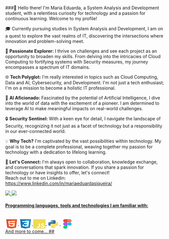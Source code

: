 ###👋 Hello there! I'm Maria Eduarda, a System Analysis and Development student, with a relentless curiosity for technology and a passion for continuous learning. Welcome to my profile! <br>

🎓 Currently pursuing studies in System Analysis and Development, I am on a quest to explore the vast realms of IT, discovering the intersections where innovation and problem-solving meet. <br>

🚀 <b>Passionate Explorer:</b> I thrive on challenges and see each project as an opportunity to broaden my skills. From delving into the intricacies of Cloud Computing to fortifying systems with Security measures, my journey encompasses a spectrum of IT domains. <br>

🌐 <b>Tech Polyglot:</b> I'm really interested in topics such as Cloud Computing, Data and AI, Cybersecurity, and Development. I'm not just a tech enthusiast; I'm on a mission to become a holistic IT professional.<br>

🤖 <b>AI Aficionado:</b> Fascinated by the potential of Artificial Intelligence, I dive into the world of data with the excitement of a pioneer. I am determined to leverage AI to make meaningful impacts on real-world challenges.<br>

🔒 <b>Security Sentinel:</b> With a keen eye for detail, I navigate the landscape of Security, recognizing it not just as a facet of technology but a responsibility in our ever-connected world.<br>

💡 <b>Why Tech?</b> I'm captivated by the vast possibilities within technology. My goal is to be a complete professional, weaving together my passion for technology with a dedication to lifelong learning.<br>

🌟 <b>Let's Connect:</b> I'm always open to collaboration, knowledge exchange, and conversations that spark innovation. If you share a passion for technology or have insights to offer, let's connect!<br>
Reach out to me on Linkedin: https://www.linkedin.com/in/mariaeduardasiqueira/<br>
<div>
  <a href="https://github.com/mariaEduarda-codes">
  <img height="180em" src="https://github-readme-stats.vercel.app/api?username=mariaEduarda-codes&show_icons=true&theme=dracula&include_all_commits=true&count_private=true"/>
  <img height="180em" src="https://github-readme-stats.vercel.app/api/top-langs/?username=mariaEduarda-codes&layout=compact&langs_count=7&theme=dracula"/>
</div>
  <h4>Programming languages, tools and technologies I am familiar with:</h4>
<div style="display: inline_block"><br>
  <img align="center" alt="HTML" height="30" width="40" src="https://raw.githubusercontent.com/devicons/devicon/master/icons/html5/html5-original.svg">
  <img align="center" alt="CSS" height="30" width="40" src="https://raw.githubusercontent.com/devicons/devicon/master/icons/css3/css3-original.svg">
  <img align="center" alt="Javascript" height="30" width="40" src="https://raw.githubusercontent.com/devicons/devicon/master/icons/javascript/javascript-plain.svg">
  <img align="center" alt="Python" height="30" width="40" src="https://raw.githubusercontent.com/devicons/devicon/master/icons/python/python-original.svg">
  <img align="center" alt="Figma" height="30" width="40" src="https://raw.githubusercontent.com/devicons/devicon/master/icons/figma/figma-original.svg">
</div>
  And more to come...
  ##
